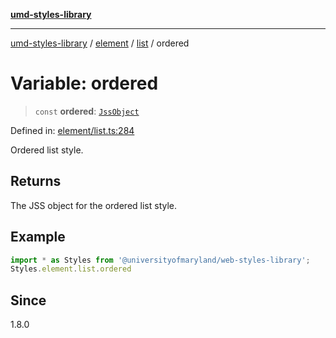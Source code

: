 [**umd-styles-library**](../../../../README.md)

***

[umd-styles-library](../../../../modules.md) / [element](../../../README.md) / [list](../README.md) / ordered

# Variable: ordered

> `const` **ordered**: [`JssObject`](../../../../utilities/namespaces/transform/type-aliases/JssObject.md)

Defined in: [element/list.ts:284](https://github.com/UMD-Digital/design-system/blob/8c958a0419ab79ba8bcba0aabd12f79a69ac5834/packages/styles/source/element/list.ts#L284)

Ordered list style.

## Returns

The JSS object for the ordered list style.

## Example

```typescript
import * as Styles from '@universityofmaryland/web-styles-library';
Styles.element.list.ordered
```

## Since

1.8.0
